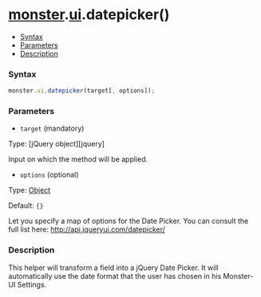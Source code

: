 # [monster][monster].[ui][ui].datepicker()

* [Syntax](#syntax)
* [Parameters](#parameters)
* [Description](#description)


### Syntax
```javascript
monster.ui.datepicker(target[, options]);
```

### Parameters
* `target` (mandatory)

 Type: [jQuery object][jquery]

 Input on which the method will be applied.

* `options` (optional)

 Type: [Object][PlainObject]

 Default: `{}`

 Let you specify a map of options for the Date Picker. You can consult the full list here: http://api.jqueryui.com/datepicker/

### Description
This helper will transform a field into a jQuery Date Picker. It will automatically use the date format that the user has chosen in his Monster-UI Settings.

[monster]: ../../monster.md
[ui]: ../ui.md

[PlainObject]: http://api.jquery.com/Types/#PlainObject
